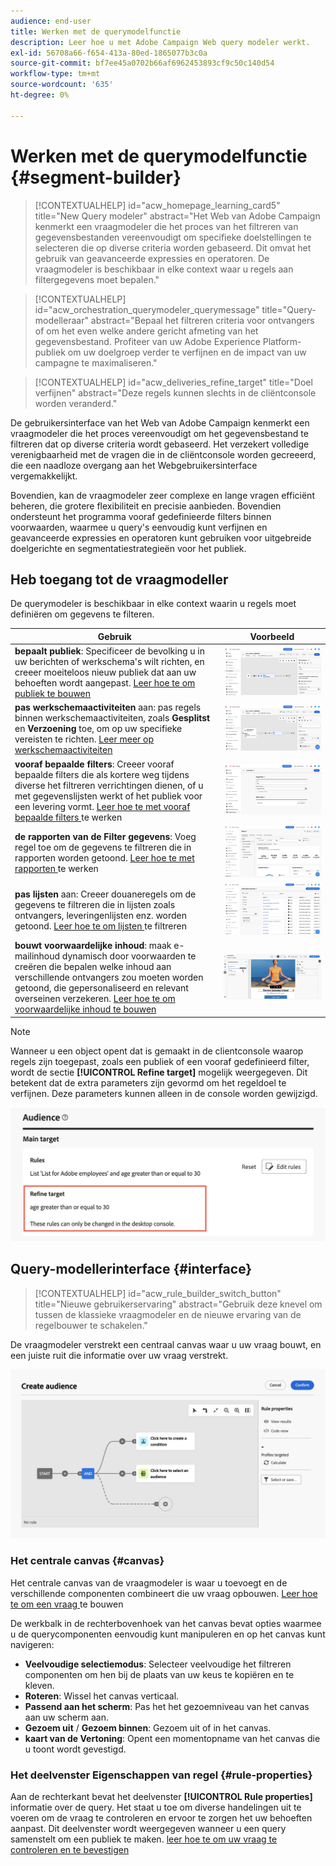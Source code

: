```yaml
---
audience: end-user
title: Werken met de querymodelfunctie
description: Leer hoe u met Adobe Campaign Web query modeler werkt.
exl-id: 56708a66-f654-413a-80ed-1865077b3c0a
source-git-commit: bf7ee45a0702b66af6962453893cf9c50c140d54
workflow-type: tm+mt
source-wordcount: '635'
ht-degree: 0%

---
```


# Werken met de querymodelfunctie {#segment-builder}

>[!CONTEXTUALHELP]
>id="acw_homepage_learning_card5"
>title="New Query modeler"
>abstract="Het Web van Adobe Campaign kenmerkt een vraagmodeler die het proces van het filtreren van gegevensbestanden vereenvoudigt om specifieke doelstellingen te selecteren die op diverse criteria worden gebaseerd. Dit omvat het gebruik van geavanceerde expressies en operatoren. De vraagmodeler is beschikbaar in elke context waar u regels aan filtergegevens moet bepalen."

>[!CONTEXTUALHELP]
>id="acw_orchestration_querymodeler_querymessage"
>title="Query-modelleraar"
>abstract="Bepaal het filtreren criteria voor ontvangers of om het even welke andere gericht afmeting van het gegevensbestand. Profiteer van uw Adobe Experience Platform-publiek om uw doelgroep verder te verfijnen en de impact van uw campagne te maximaliseren."

>[!CONTEXTUALHELP]
>id="acw_deliveries_refine_target"
>title="Doel verfijnen"
>abstract="Deze regels kunnen slechts in de cliëntconsole worden veranderd."

De gebruikersinterface van het Web van Adobe Campaign kenmerkt een vraagmodeler die het proces vereenvoudigt om het gegevensbestand te filtreren dat op diverse criteria wordt gebaseerd. Het verzekert volledige verenigbaarheid met de vragen die in de cliëntconsole worden gecreeerd, die een naadloze overgang aan het Webgebruikersinterface vergemakkelijkt.

Bovendien, kan de vraagmodeler zeer complexe en lange vragen efficiënt beheren, die grotere flexibiliteit en precisie aanbieden. Bovendien ondersteunt het programma vooraf gedefinieerde filters binnen voorwaarden, waarmee u query&#39;s eenvoudig kunt verfijnen en geavanceerde expressies en operatoren kunt gebruiken voor uitgebreide doelgerichte en segmentatiestrategieën voor het publiek.

## Heb toegang tot de vraagmodeller

De querymodeler is beschikbaar in elke context waarin u regels moet definiëren om gegevens te filteren.

| Gebruik | Voorbeeld |
|  ---  |  ---  |
| **bepaalt publiek**: Specificeer de bevolking u in uw berichten of werkschema&#39;s wilt richten, en creeer moeiteloos nieuw publiek dat aan uw behoeften wordt aangepast. [ Leer hoe te om publiek te bouwen ](../audience/one-time-audience.md) | ![](assets/access-audience.png) |
| **pas werkschemaactiviteiten** aan: pas regels binnen werkschemaactiviteiten, zoals **Gesplitst** en **Verzoening** toe, om op uw specifieke vereisten te richten. [ Leer meer op werkschemaactiviteiten ](../workflows/activities/about-activities.md) | ![](assets/access-workflow.png) |
| **vooraf bepaalde filters**: Creeer vooraf bepaalde filters die als kortere weg tijdens diverse het filtreren verrichtingen dienen, of u met gegevenslijsten werkt of het publiek voor een levering vormt. [ Leer hoe te met vooraf bepaalde filters ](../get-started/predefined-filters.md) te werken | ![](assets/access-predefined-filter.png) |
| **de rapporten van de Filter gegevens**: Voeg regel toe om de gegevens te filtreren die in rapporten worden getoond. [ Leer hoe te met rapporten ](../reporting/gs-reports.md) te werken | ![](assets/access-reports.png) |
| **pas lijsten** aan: Creeer douaneregels om de gegevens te filtreren die in lijsten zoals ontvangers, leveringenlijsten enz. worden getoond. [ Leer hoe te om lijsten ](../get-started/list-filters.md#list-built-in-filters) te filtreren | ![](assets/access-lists.png) |
| **bouwt voorwaardelijke inhoud**: maak e-mailinhoud dynamisch door voorwaarden te creëren die bepalen welke inhoud aan verschillende ontvangers zou moeten worden getoond, die gepersonaliseerd en relevant overseinen verzekeren. [ Leer hoe te om voorwaardelijke inhoud te bouwen ](../personalization/conditions.md) | ![](assets/conditional-content.png) |

>[!NOTE]
>
>Wanneer u een object opent dat is gemaakt in de clientconsole waarop regels zijn toegepast, zoals een publiek of een vooraf gedefinieerd filter, wordt de sectie **[!UICONTROL Refine target]** mogelijk weergegeven. Dit betekent dat de extra parameters zijn gevormd om het regeldoel te verfijnen. Deze parameters kunnen alleen in de console worden gewijzigd.
>
>![](assets/target-warning.png)

## Query-modellerinterface {#interface}

>[!CONTEXTUALHELP]
>id="acw_rule_builder_switch_button"
>title="Nieuwe gebruikerservaring"
>abstract="Gebruik deze knevel om tussen de klassieke vraagmodeler en de nieuwe ervaring van de regelbouwer te schakelen."

De vraagmodeler verstrekt een centraal canvas waar u uw vraag bouwt, en een juiste ruit die informatie over uw vraag verstrekt.

![](assets/query-interface.png)

### Het centrale canvas {#canvas}

Het centrale canvas van de vraagmodeler is waar u toevoegt en de verschillende componenten combineert die uw vraag opbouwen. [ Leer hoe te om een vraag ](build-query.md) te bouwen

De werkbalk in de rechterbovenhoek van het canvas bevat opties waarmee u de querycomponenten eenvoudig kunt manipuleren en op het canvas kunt navigeren:

* **Veelvoudige selectiemodus**: Selecteer veelvoudige het filtreren componenten om hen bij de plaats van uw keus te kopiëren en te kleven.
* **Roteren**: Wissel het canvas verticaal.
* **Passend aan het scherm**: Pas het het gezoemniveau van het canvas aan uw scherm aan.
* **Gezoem uit** / **Gezoem binnen**: Gezoem uit of in het canvas.
* **kaart van de Vertoning**: Opent een momentopname van het canvas die u toont wordt gevestigd.

### Het deelvenster Eigenschappen van regel {#rule-properties}

Aan de rechterkant bevat het deelvenster **[!UICONTROL Rule properties]** informatie over de query. Het staat u toe om diverse handelingen uit te voeren om de vraag te controleren en ervoor te zorgen het uw behoeften aanpast. Dit deelvenster wordt weergegeven wanneer u een query samenstelt om een publiek te maken. [ leer hoe te om uw vraag te controleren en te bevestigen ](build-query.md#check-and-validate-your-query)
